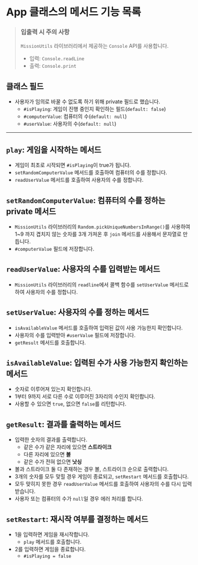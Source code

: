 # App 클래스의 메서드 기능 목록

> ### 입출력 시 주의 사항
>
> `MissionUtils` 라이브러리에서 제공하는 `Console` API를 사용합니다.
>
> - 입력: `Console.readLine`
> - 출력: `Console.print`

## 클래스 필드

- 사용자가 임의로 바꿀 수 없도록 하기 위해 private 필드로 했습니다.
  - `#isPlaying`: 게임이 진행 중인지 확인하는 필드(`default: false`)
  - `#computerValue`: 컴퓨터의 수(`default: null`)
  - `#userValue`: 사용자의 수(`default: null`)

---

## `play`: 게임을 시작하는 메서드

- 게임이 최초로 시작되면 `#isPlaying`이 true가 됩니다.
- `setRandomComputerValue` 메서드를 호출하여 컴퓨터의 수를 정합니다.
- `readUserValue` 메서드를 호출하여 사용자의 수를 정합니다.

## `setRandomComputerValue`: 컴퓨터의 수를 정하는 private 메서드

- `MissionUtils` 라이브러리의 `Random.pickUniqueNumbersInRange()`를 사용하여 1~9 까지 겹치지 않는 숫자를 3개 가져온 후 `join` 메서드를 사용해서 문자열로 만듭니다.
- `#computerValue` 필드에 저장합니다.

## `readUserValue`: 사용자의 수를 입력받는 메서드

- `MissionUtils` 라이브러리의 `readline`에서 콜백 함수를 `setUserValue` 메서드로 하여 사용자의 수를 정합니다.

## `setUserValue`: 사용자의 수를 정하는 메서드

- `isAvailableValue` 메서드를 호출하여 입력된 값이 사용 가능한지 확인합니다.
- 사용자의 수를 입력받아 `#userValue` 필드에 저장합니다.
- `getResult` 메서드를 호출합니다.

## `isAvailableValue`: 입력된 수가 사용 가능한지 확인하는 메서드

- 숫자로 이루어져 있는지 확인합니다.
- 1부터 9까지 서로 다른 수로 이루어진 3자리의 수인지 확인합니다.
- 사용할 수 있으면 `true`, 없으면 `false`를 리턴합니다.

## `getResult`: 결과를 출력하는 메서드

- 입력한 숫자의 결과를 출력합니다.
  - 같은 수가 같은 자리에 있으면 **스트라이크**
  - 다른 자리에 있으면 **볼**
  - 같은 수가 전혀 없으면 **낫싱**
- 볼과 스트라이크 둘 다 존재하는 경우 볼, 스트라이크 순으로 출력합니다.
- 3개의 숫자를 모두 맞힐 경우 게임이 종료되고, `setRestart` 메서드를 호출합니다.
- 모두 맞히지 못한 경우 `readUserValue` 메서드를 호출하여 사용자의 수를 다시 입력 받습니다.
- 사용자 또는 컴퓨터의 수가 `null`일 경우 에러 처리를 합니다.

## `setRestart`: 재시작 여부를 결정하는 메서드

- 1을 입력하면 게임을 재시작합니다.
  - `play` 메서드를 호출합니다.
- 2를 입력하면 게임을 종료합니다.
  - `#isPlaying = false`

